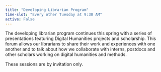 ```yaml
---
title: "Developing Librarian Program"
time-slot: "Every other Tuesday at 9:30 AM"
active: False
---
```


The developing librarian program continues this spring with a series of presentations featuring Digital Humanities projects and scholarship.  This forum allows our librarians to share their work and experiences with one another and to talk about how we collaborate with interns, postdocs and other scholars working on digital humanities and methods.

These sessions are by invitation only.
